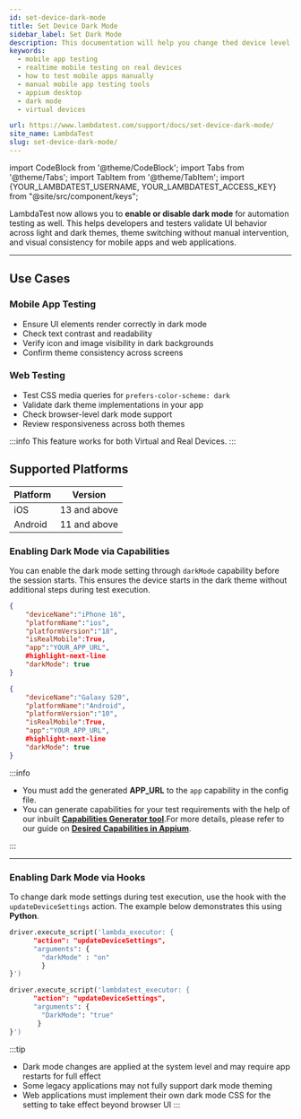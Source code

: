 ```yaml
---
id: set-device-dark-mode
title: Set Device Dark Mode
sidebar_label: Set Dark Mode
description: This documentation will help you change thed device level dark and light mode.
keywords:
  - mobile app testing
  - realtime mobile testing on real devices
  - how to test mobile apps manually
  - manual mobile app testing tools
  - appium desktop
  - dark mode
  - virtual devices

url: https://www.lambdatest.com/support/docs/set-device-dark-mode/
site_name: LambdaTest
slug: set-device-dark-mode/
---
```


import CodeBlock from '@theme/CodeBlock';
import Tabs from '@theme/Tabs';
import TabItem from '@theme/TabItem';
import {YOUR_LAMBDATEST_USERNAME, YOUR_LAMBDATEST_ACCESS_KEY} from "@site/src/component/keys";

<script type="application/ld+json"
      dangerouslySetInnerHTML={{ __html: JSON.stringify({
       "@context": "https://schema.org",
        "@type": "BreadcrumbList",
        "itemListElement": [{
          "@type": "ListItem",
          "position": 1,
          "name": "Home",
          "item": "https://www.lambdatest.com"
        },{
          "@type": "ListItem",
          "position": 2,
          "name": "Support",
          "item": "https://www.lambdatest.com/support/docs/"
        },{
          "@type": "ListItem",
          "position": 3,
          "name": "Appium Inspector Integration on LambdaTest",
          "item": "https://www.lambdatest.com/support/docs/set-device-dark-mode/"
        }]
      })
    }}
></script>



LambdaTest now allows you to **enable or disable dark mode** for automation testing as well. This helps developers and testers validate UI behavior across light and dark themes, theme switching without manual intervention, and visual consistency for mobile apps and web applications.

---

## Use Cases

### Mobile App Testing

- Ensure UI elements render correctly in dark mode
- Check text contrast and readability
- Verify icon and image visibility in dark backgrounds
- Confirm theme consistency across screens

### Web Testing

- Test CSS media queries for `prefers-color-scheme: dark`
- Validate dark theme implementations in your app
- Check browser-level dark mode support
- Review responsiveness across both themes

:::info 
 This feature works for both Virtual and Real Devices.
:::

## Supported Platforms

| Platform | Version        |
|----------|----------------|
| iOS      | 13 and above   |
| Android  | 11 and above   |


### Enabling Dark Mode via Capabilities 

You can enable the dark mode setting through `darkMode` capability before the session starts. This ensures the device starts in the dark   theme without additional steps during test execution.

<Tabs>
<TabItem value="ios" label="iOS" default>

```json
{
    "deviceName":"iPhone 16",
    "platformName":"ios",
    "platformVersion":"18",
    "isRealMobile":True,
    "app":"YOUR_APP_URL",
    #highlight-next-line
    "darkMode": true
}
```

</TabItem>
<TabItem value="android" label="Android">

```json
{
    "deviceName":"Galaxy S20",
    "platformName":"Android",
    "platformVersion":"10",
    "isRealMobile":True,
    "app":"YOUR_APP_URL",
    #highlight-next-line
    "darkMode": true
}
```

</TabItem>
</Tabs>

:::info

- You must add the generated **APP_URL** to the `app` capability in the config file.
- You can generate capabilities for your test requirements with the help of our inbuilt [**Capabilities Generator tool**](https://www.lambdatest.com/capabilities-generator/).For more details, please refer to our guide on [**Desired Capabilities in Appium**](https://www.lambdatest.com/support/docs/desired-capabilities-in-appium/).

:::

---

### Enabling Dark Mode via Hooks

To change dark mode settings during test execution, use the hook with the `updateDeviceSettings` action. The example below demonstrates this using **Python**.

<Tabs>
<TabItem value="real-devices" label="Real Devices" default>

```python
driver.execute_script('lambda_executor: { 
      "action": "updateDeviceSettings", 
      "arguments": { 
        "darkMode" : "on" 
        } 
}')
```

</TabItem>
<TabItem value="virtual-devices" label="Virtual Devices">

```python
driver.execute_script('lambdatest_executor: {
      "action": "updateDeviceSettings",
      "arguments": {
        "DarkMode": "true"
       }
}')
```

</TabItem>
</Tabs>


:::tip
- Dark mode changes are applied at the system level and may require app restarts for full effect
- Some legacy applications may not fully support dark mode theming
- Web applications must implement their own dark mode CSS for the setting to take effect beyond browser UI
:::

